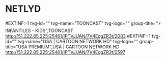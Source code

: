 # NETLYD
#EXTINF:-1 tvg-id="" tvg-name="TOONCAST" tvg-logo="" group-title="⚡ INFANTILES - KIDS",TOONCAST
http://51.222.85.225:25461/IPTVJUAN/7V4EcgZR3t/2083
#EXTINF:-1 tvg-id="" tvg-name="USA | CARTOON NETWORK HD" tvg-logo="" group-title="USA PREMIUM",USA | CARTOON NETWORK HD
http://51.222.85.225:25461/IPTVJUAN/7V4EcgZR3t/2597



